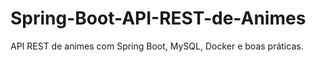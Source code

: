 # Spring-Boot-API-REST-de-Animes
API REST de animes com Spring Boot, MySQL, Docker e boas práticas.
